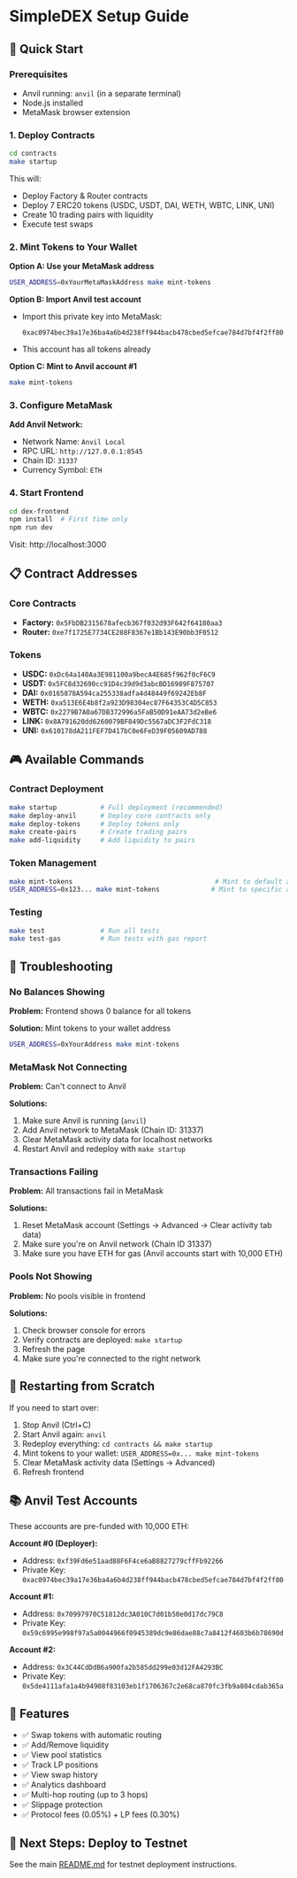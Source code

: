 # SimpleDEX Setup Guide

## 🚀 Quick Start

### Prerequisites
- Anvil running: `anvil` (in a separate terminal)
- Node.js installed
- MetaMask browser extension

### 1. Deploy Contracts
```bash
cd contracts
make startup
```

This will:
- Deploy Factory & Router contracts
- Deploy 7 ERC20 tokens (USDC, USDT, DAI, WETH, WBTC, LINK, UNI)
- Create 10 trading pairs with liquidity
- Execute test swaps

### 2. Mint Tokens to Your Wallet

**Option A: Use your MetaMask address**
```bash
USER_ADDRESS=0xYourMetaMaskAddress make mint-tokens
```

**Option B: Import Anvil test account**
- Import this private key into MetaMask:
  ```
  0xac0974bec39a17e36ba4a6b4d238ff944bacb478cbed5efcae784d7bf4f2ff80
  ```
- This account has all tokens already

**Option C: Mint to Anvil account #1**
```bash
make mint-tokens
```

### 3. Configure MetaMask

**Add Anvil Network:**
- Network Name: `Anvil Local`
- RPC URL: `http://127.0.0.1:8545`
- Chain ID: `31337`
- Currency Symbol: `ETH`

### 4. Start Frontend
```bash
cd dex-frontend
npm install  # First time only
npm run dev
```

Visit: http://localhost:3000

## 📋 Contract Addresses

### Core Contracts
- **Factory:** `0x5FbDB2315678afecb367f032d93F642f64180aa3`
- **Router:** `0xe7f1725E7734CE288F8367e1Bb143E90bb3F0512`

### Tokens
- **USDC:** `0xDc64a140Aa3E981100a9becA4E685f962f0cF6C9`
- **USDT:** `0x5FC8d32690cc91D4c39d9d3abcBD16989F875707`
- **DAI:** `0x0165878A594ca255338adfa4d48449f69242Eb8F`
- **WETH:** `0xa513E6E4b8f2a923D98304ec87F64353C4D5C853`
- **WBTC:** `0x2279B7A0a67DB372996a5FaB50D91eAA73d2eBe6`
- **LINK:** `0x8A791620dd6260079BF849Dc5567aDC3F2FdC318`
- **UNI:** `0x610178dA211FEF7D417bC0e6FeD39F05609AD788`

## 🎮 Available Commands

### Contract Deployment
```bash
make startup           # Full deployment (recommended)
make deploy-anvil      # Deploy core contracts only
make deploy-tokens     # Deploy tokens only
make create-pairs      # Create trading pairs
make add-liquidity     # Add liquidity to pairs
```

### Token Management
```bash
make mint-tokens                                    # Mint to default account
USER_ADDRESS=0x123... make mint-tokens             # Mint to specific address
```

### Testing
```bash
make test              # Run all tests
make test-gas          # Run tests with gas report
```

## 🐛 Troubleshooting

### No Balances Showing
**Problem:** Frontend shows 0 balance for all tokens

**Solution:** Mint tokens to your wallet address
```bash
USER_ADDRESS=0xYourAddress make mint-tokens
```

### MetaMask Not Connecting
**Problem:** Can't connect to Anvil

**Solutions:**
1. Make sure Anvil is running (`anvil`)
2. Add Anvil network to MetaMask (Chain ID: 31337)
3. Clear MetaMask activity data for localhost networks
4. Restart Anvil and redeploy with `make startup`

### Transactions Failing
**Problem:** All transactions fail in MetaMask

**Solutions:**
1. Reset MetaMask account (Settings → Advanced → Clear activity tab data)
2. Make sure you're on Anvil network (Chain ID 31337)
3. Make sure you have ETH for gas (Anvil accounts start with 10,000 ETH)

### Pools Not Showing
**Problem:** No pools visible in frontend

**Solutions:**
1. Check browser console for errors
2. Verify contracts are deployed: `make startup`
3. Refresh the page
4. Make sure you're connected to the right network

## 🔄 Restarting from Scratch

If you need to start over:

1. Stop Anvil (Ctrl+C)
2. Start Anvil again: `anvil`
3. Redeploy everything: `cd contracts && make startup`
4. Mint tokens to your wallet: `USER_ADDRESS=0x... make mint-tokens`
5. Clear MetaMask activity data (Settings → Advanced)
6. Refresh frontend

## 📚 Anvil Test Accounts

These accounts are pre-funded with 10,000 ETH:

**Account #0 (Deployer):**
- Address: `0xf39Fd6e51aad88F6F4ce6aB8827279cffFb92266`
- Private Key: `0xac0974bec39a17e36ba4a6b4d238ff944bacb478cbed5efcae784d7bf4f2ff80`

**Account #1:**
- Address: `0x70997970C51812dc3A010C7d01b50e0d17dc79C8`
- Private Key: `0x59c6995e998f97a5a0044966f0945389dc9e86dae88c7a8412f4603b6b78690d`

**Account #2:**
- Address: `0x3C44CdDdB6a900fa2b585dd299e03d12FA4293BC`
- Private Key: `0x5de4111afa1a4b94908f83103eb1f1706367c2e68ca870fc3fb9a804cdab365a`

## 🎯 Features

- ✅ Swap tokens with automatic routing
- ✅ Add/Remove liquidity
- ✅ View pool statistics
- ✅ Track LP positions
- ✅ View swap history
- ✅ Analytics dashboard
- ✅ Multi-hop routing (up to 3 hops)
- ✅ Slippage protection
- ✅ Protocol fees (0.05%) + LP fees (0.30%)

## 🚀 Next Steps: Deploy to Testnet

See the main [README.md](README.md) for testnet deployment instructions.
